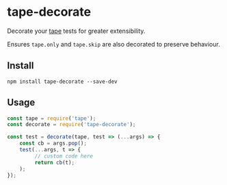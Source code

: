 # tape-decorate

Decorate your [tape](https://github.com/substack/tape) tests for greater extensibility.

Ensures `tape.only` and `tape.skip` are also decorated to preserve behaviour.

## Install

`npm install tape-decorate --save-dev`

## Usage

```js
const tape = require('tape');
const decorate = require('tape-decorate');

const test = decorate(tape, test => (...args) => { 
    const cb = args.pop();      
    test(...args, t => {
         // custom code here
         return cb(t);
    );
});
```
